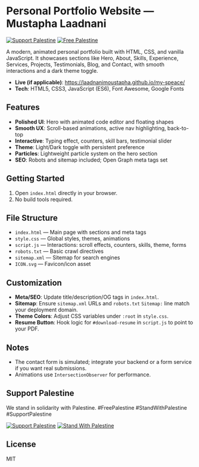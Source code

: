 # Personal Portfolio Website — Mustapha Laadnani

[![Support Palestine](https://img.shields.io/badge/Support-Palestine-000000?labelColor=007A3D&color=CE1126)](#support-palestine) [![Free Palestine](https://img.shields.io/badge/Free-Palestine-CE1126?labelColor=000000&color=007A3D)](#support-palestine)

A modern, animated personal portfolio built with HTML, CSS, and vanilla JavaScript. It showcases sections like Hero, About, Skills, Experience, Services, Projects, Testimonials, Blog, and Contact, with smooth interactions and a dark theme toggle.

- **Live (if applicable)**: https://laadnanimoustapha.github.io/my-speace/
- **Tech**: HTML5, CSS3, JavaScript (ES6), Font Awesome, Google Fonts

## Features
- **Polished UI**: Hero with animated code editor and floating shapes
- **Smooth UX**: Scroll-based animations, active nav highlighting, back-to-top
- **Interactive**: Typing effect, counters, skill bars, testimonial slider
- **Theme**: Light/Dark toggle with persistent preference
- **Particles**: Lightweight particle system on the hero section
- **SEO**: Robots and sitemap included; Open Graph meta tags set

## Getting Started
1. Open `index.html` directly in your browser.
2. No build tools required.

## File Structure
- `index.html` — Main page with sections and meta tags
- `style.css` — Global styles, themes, animations
- `script.js` — Interactions: scroll effects, counters, skills, theme, forms
- `robots.txt` — Basic crawl directives
- `sitemap.xml` — Sitemap for search engines
- `ICON.svg` — Favicon/icon asset

## Customization
- **Meta/SEO**: Update title/description/OG tags in `index.html`.
- **Sitemap**: Ensure `sitemap.xml` URLs and `robots.txt` `Sitemap:` line match your deployment domain.
- **Theme Colors**: Adjust CSS variables under `:root` in `style.css`.
- **Resume Button**: Hook logic for `#download-resume` in `script.js` to point to your PDF.

## Notes
- The contact form is simulated; integrate your backend or a form service if you want real submissions.
- Animations use `IntersectionObserver` for performance.

## Support Palestine
We stand in solidarity with Palestine. #FreePalestine #StandWithPalestine #SupportPalestine

[![Support Palestine](https://img.shields.io/badge/Support-Palestine-000000?labelColor=007A3D&color=CE1126)](#) [![Stand With Palestine](https://img.shields.io/badge/Stand%20With-Palestine-007A3D?labelColor=000000&color=CE1126)](#)

## License
  MIT
